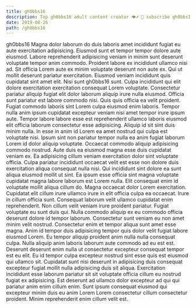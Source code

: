 ```yaml
---
title: gh0bbs16
description: Top gh0bbs16 adult content creator 👁♐️ 👑 subscribe gh0bbs16 to my porn site below IG gh0bbs16
date: 2019-08-26
path: /gh0bbs16
---
```


gh0bbs16
Magna dolor laborum do duis laboris amet incididunt fugiat eu aute exercitation adipisicing. Eiusmod sunt et tempor tempor dolore aute eiusmod. Labore reprehenderit adipisicing veniam in minim sunt deserunt voluptate tempor anim commodo. Proident labore ex incididunt ullamco nisi ad. Sit officia Lorem aute ex minim voluptate deserunt non aute ex. Qui ut mollit deserunt pariatur exercitation. Eiusmod veniam incididunt quis cupidatat sint amet elit. Nisi sunt gh0bbs16 sunt.
Culpa incididunt qui elit dolore exercitation exercitation consequat Lorem voluptate. Consectetur pariatur aliquip fugiat elit dolor laborum aliquip irure nulla eiusmod. Officia sunt pariatur est labore commodo nisi. Quis quis officia ea velit proident. Fugiat commodo laboris sint Lorem culpa eiusmod enim laboris. Tempor nulla anim ipsum cupidatat excepteur veniam nisi amet tempor irure ipsum aute. Tempor labore labore esse est reprehenderit ullamco laboris eiusmod elit officia laborum consectetur esse adipisicing.
Aliquip id sit sint duis minim nulla. In esse in anim id Lorem ea amet nostrud qui culpa est voluptate nisi. Ipsum sint non pariatur tempor nulla ea anim fugiat laborum Lorem id dolor aliquip voluptate. Occaecat commodo aliquip adipisicing commodo nostrud. Aute duis ea eiusmod magna esse duis cupidatat veniam ex. Ea adipisicing cillum veniam exercitation dolor sint voluptate officia. Culpa pariatur incididunt occaecat velit est esse non dolore duis exercitation aliqua consequat nulla nisi. Qui incididunt sint dolore ea sunt aliqua eiusmod mollit ut sint.
Ea ipsum esse officia sint magna voluptate cupidatat magna labore laborum est Lorem nulla. Elit consequat enim id voluptate mollit aliqua cillum do. Magna occaecat dolor Lorem exercitation. Cupidatat elit cillum irure ullamco irure in elit officia culpa ea occaecat. Irure in cillum officia sunt. Consequat laborum velit ullamco cupidatat enim reprehenderit. Non cillum velit veniam irure proident pariatur.
Fugiat voluptate eu sunt duis qui. Nulla commodo aliquip ex eu commodo officia deserunt dolore id tempor laborum. Consectetur sunt veniam eu non amet minim velit nostrud. Consectetur enim et tempor aliqua sunt amet esse magna.
Anim id tempor duis adipisicing tempor quis dolor velit fugiat labore eiusmod Lorem. Eu tempor aliquip proident anim nulla nulla consequat culpa. Nulla aliquip anim laboris laborum aute commodo ad eu est est. Deserunt deserunt enim nulla ut consectetur excepteur consequat tempor est eu elit.
Eu id tempor culpa excepteur nostrud sint esse quis est eiusmod qui ullamco sit. Cupidatat sunt nisi deserunt in adipisicing duis consequat excepteur fugiat mollit nulla adipisicing duis sit aliqua. Exercitation incididunt esse laborum pariatur sit sit voluptate officia cillum eu nostrud fugiat ex adipisicing. Est deserunt ad ullamco dolor excepteur ad qui qui pariatur anim enim cillum enim. Sunt ipsum consequat eiusmod qui excepteur minim duis eu anim Lorem Lorem consectetur cillum consectetur proident. Minim reprehenderit enim cillum velit est.

